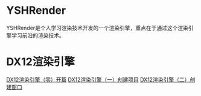 # YSHRender
YSHRender是个人学习渲染技术开发的一个渲染引擎，重点在于通过这个渲染引擎学习前沿的渲染技术。

# DX12渲染引擎
[DX12渲染引擎（零）开篇](https://zhuanlan.zhihu.com/p/499521948)
[DX12渲染引擎（一）创建项目](https://zhuanlan.zhihu.com/p/499537362)
[DX12渲染引擎（二）创建窗口](https://zhuanlan.zhihu.com/p/499551110)

